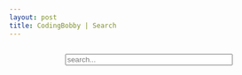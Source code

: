 ```yaml
---
layout: post
title: CodingBobby | Search
---
```

<style type="text/css" media="screen">
  #search-container {
    margin: 2em 0;
  }

  #search-input {
    margin: 0 20% 1em;
    width: -webkit-fill-available;
    width: -moz-available;
  }
</style>

<div id="search-container">
  <input type="text" id="search-input" placeholder="search...">
  <ul id="results-container"></ul>
</div>

<script src="/assets/search.js" type="text/javascript"></script>

<script>
SimpleJekyllSearch({
  searchInput: document.getElementById('search-input'),
  resultsContainer: document.getElementById('results-container'),
  json: '/search.json',
  searchResultTemplate: `<li>
    <a href="{url}">
      {title}
    </a>
  </li>`
})
</script>
